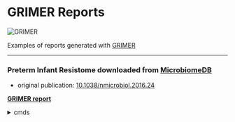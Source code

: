 # GRIMER Reports

![GRIMER](grimer/img/logo.png)

Examples of reports generated with [GRIMER](https://github.com/pirovc/grimer)

---

### Preterm Infant Resistome downloaded from [MicrobiomeDB](https://microbiomedb.org/mbio/app/record/dataset/DS_82fe0308e2) 
* original publication: [10.1038/nmicrobiol.2016.24](https://doi.org/10.1038/nmicrobiol.2016.24)

**[GRIMER report](https://pirovc.github.io/grimer-reports/microbiomedb/ResistomeAmplicon.html)**

<details>
  <summary>cmds</summary>

`wget https://microbiomedb.org/common/downloads/release-22/82fe0308e2032de2041694df6592ba542ea84b86/ResistomeAmplicon.16s_DADA2.taxon_abundance.biom`

`wget https://microbiomedb.org/common/downloads/release-22/82fe0308e2032de2041694df6592ba542ea84b86/ResistomeAmplicon.16s_DADA2.taxon_abundance.tsv`

`grimer -c grimer/config/default.yaml -i ResistomeAmplicon.16s_DADA2.taxon_abundance.biom -m ResistomeAmplicon.16s_DADA2.sample_details.tsv -d -g -t ncbi -r superkingdom phylum class order family genus species --title "MicrobiomeDB Preterm Infant Resistome (V4)" -o ResistomeAmplicon.html`
```

</details>

---

- Antibiotic induced changes in the microbiota disrupt redox dynamics in the gut downloaded from [MGnify](https://www.ebi.ac.uk/metagenomics/studies/MGYS00005180) (573 samples, V4 region of 16S rRNA gene - original publication 10.7554/elife.35987)

**[GRIMER report](https://pirovc.github.io/grimer-reports/mgnify/MGYS00005180.html)**

<details>
  <summary>cmds</summary>

```
# Download
STUDYACC="MGYS00005180"
grimer/scripts/mgnify_download.py $STUDYACC mgnify/

# Select largest profile available and metadata
TABLE=$(ls -S mgnify/${PREFIX}*taxonomy_abundances*.tsv.gz | head -n 1)
METADATA="mgnify/${STUDYACC}_metadata.tsv.gz"

grimer -c config/default.yaml -i $TABLE -m $METADATA -f ";" --obs-replace '^.+__' '' '_' ' ' -r superkingdom kingdom phylum class order family genus species -t ncbi -d -g -o "mgnify/${STUDYACC}.html" --title "MGnify ${STUDYACC}"  

```

</details>
